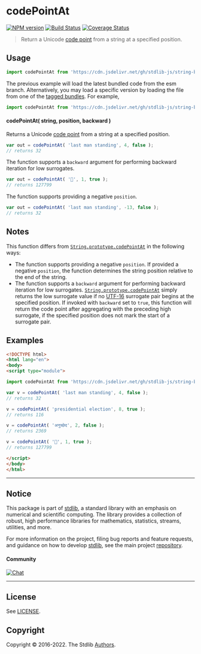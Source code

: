 <!--

@license Apache-2.0

Copyright (c) 2022 The Stdlib Authors.

Licensed under the Apache License, Version 2.0 (the "License");
you may not use this file except in compliance with the License.
You may obtain a copy of the License at

   http://www.apache.org/licenses/LICENSE-2.0

Unless required by applicable law or agreed to in writing, software
distributed under the License is distributed on an "AS IS" BASIS,
WITHOUT WARRANTIES OR CONDITIONS OF ANY KIND, either express or implied.
See the License for the specific language governing permissions and
limitations under the License.

-->

# codePointAt

[![NPM version][npm-image]][npm-url] [![Build Status][test-image]][test-url] [![Coverage Status][coverage-image]][coverage-url] <!-- [![dependencies][dependencies-image]][dependencies-url] -->

> Return a Unicode [code point][code-point] from a string at a specified position.

<!-- Section to include introductory text. Make sure to keep an empty line after the intro `section` element and another before the `/section` close. -->

<section class="intro">

</section>

<!-- /.intro -->

<!-- Package usage documentation. -->



<section class="usage">

## Usage

```javascript
import codePointAt from 'https://cdn.jsdelivr.net/gh/stdlib-js/string-base-code-point-at@esm/index.mjs';
```
The previous example will load the latest bundled code from the esm branch. Alternatively, you may load a specific version by loading the file from one of the [tagged bundles](https://github.com/stdlib-js/string-base-code-point-at/tags). For example,

```javascript
import codePointAt from 'https://cdn.jsdelivr.net/gh/stdlib-js/string-base-code-point-at@v0.0.2-esm/index.mjs';
```

#### codePointAt( string, position, backward )

Returns a Unicode [code point][code-point] from a string at a specified position.

```javascript
var out = codePointAt( 'last man standing', 4, false );
// returns 32
```

The function supports a `backward` argument for performing backward iteration for low surrogates.

```javascript
var out = codePointAt( '🌷', 1, true );
// returns 127799
```

The function supports providing a negative `position`.

```javascript
var out = codePointAt( 'last man standing', -13, false );
// returns 32
```

</section>

<!-- /.usage -->

<!-- Package usage notes. Make sure to keep an empty line after the `section` element and another before the `/section` close. -->

<section class="notes">

## Notes

This function differs from [`String.prototype.codePointAt`][mdn-string-codepointat] in the following ways:

-   The function supports providing a negative `position`. If provided a negative `position`, the function determines the string position relative to the end of the string.
-   The function supports a `backward` argument for performing backward iteration for low surrogates. [`String.prototype.codePointAt`][mdn-string-codepointat] simply returns the low surrogate value if no [UTF-16][utf-16] surrogate pair begins at the specified position. If invoked with `backward` set to `true`, this function will return the code point after aggregating with the preceding high surrogate, if the specified position does not mark the start of a surrogate pair.

</section>

<!-- /.notes -->

<!-- Package usage examples. -->

<section class="examples">

## Examples

<!-- eslint no-undef: "error" -->

```html
<!DOCTYPE html>
<html lang="en">
<body>
<script type="module">

import codePointAt from 'https://cdn.jsdelivr.net/gh/stdlib-js/string-base-code-point-at@esm/index.mjs';

var v = codePointAt( 'last man standing', 4, false );
// returns 32

v = codePointAt( 'presidential election', 8, true );
// returns 116

v = codePointAt( 'अनुच्छेद', 2, false );
// returns 2369

v = codePointAt( '🌷', 1, true );
// returns 127799

</script>
</body>
</html>
```

</section>

<!-- /.examples -->

<!-- Section to include cited references. If references are included, add a horizontal rule *before* the section. Make sure to keep an empty line after the `section` element and another before the `/section` close. -->

<section class="references">

</section>

<!-- /.references -->

<!-- Section for related `stdlib` packages. Do not manually edit this section, as it is automatically populated. -->

<section class="related">

</section>

<!-- /.related -->

<!-- Section for all links. Make sure to keep an empty line after the `section` element and another before the `/section` close. -->


<section class="main-repo" >

* * *

## Notice

This package is part of [stdlib][stdlib], a standard library with an emphasis on numerical and scientific computing. The library provides a collection of robust, high performance libraries for mathematics, statistics, streams, utilities, and more.

For more information on the project, filing bug reports and feature requests, and guidance on how to develop [stdlib][stdlib], see the main project [repository][stdlib].

#### Community

[![Chat][chat-image]][chat-url]

---

## License

See [LICENSE][stdlib-license].


## Copyright

Copyright &copy; 2016-2022. The Stdlib [Authors][stdlib-authors].

</section>

<!-- /.stdlib -->

<!-- Section for all links. Make sure to keep an empty line after the `section` element and another before the `/section` close. -->

<section class="links">

[npm-image]: http://img.shields.io/npm/v/@stdlib/string-base-code-point-at.svg
[npm-url]: https://npmjs.org/package/@stdlib/string-base-code-point-at

[test-image]: https://github.com/stdlib-js/string-base-code-point-at/actions/workflows/test.yml/badge.svg?branch=v0.0.2
[test-url]: https://github.com/stdlib-js/string-base-code-point-at/actions/workflows/test.yml?query=branch:v0.0.2

[coverage-image]: https://img.shields.io/codecov/c/github/stdlib-js/string-base-code-point-at/main.svg
[coverage-url]: https://codecov.io/github/stdlib-js/string-base-code-point-at?branch=main

<!--

[dependencies-image]: https://img.shields.io/david/stdlib-js/string-base-code-point-at.svg
[dependencies-url]: https://david-dm.org/stdlib-js/string-base-code-point-at/main

-->

[chat-image]: https://img.shields.io/gitter/room/stdlib-js/stdlib.svg
[chat-url]: https://gitter.im/stdlib-js/stdlib/

[stdlib]: https://github.com/stdlib-js/stdlib

[stdlib-authors]: https://github.com/stdlib-js/stdlib/graphs/contributors

[umd]: https://github.com/umdjs/umd
[es-module]: https://developer.mozilla.org/en-US/docs/Web/JavaScript/Guide/Modules

[deno-url]: https://github.com/stdlib-js/string-base-code-point-at/tree/deno
[umd-url]: https://github.com/stdlib-js/string-base-code-point-at/tree/umd
[esm-url]: https://github.com/stdlib-js/string-base-code-point-at/tree/esm
[branches-url]: https://github.com/stdlib-js/string-base-code-point-at/blob/main/branches.md

[stdlib-license]: https://raw.githubusercontent.com/stdlib-js/string-base-code-point-at/main/LICENSE

[code-point]: https://en.wikipedia.org/wiki/Code_point

[mdn-string-codepointat]: https://developer.mozilla.org/en-US/docs/Web/JavaScript/Reference/Global_Objects/String/codePointAt

[utf-16]: https://en.wikipedia.org/wiki/UTF-16

</section>

<!-- /.links -->
